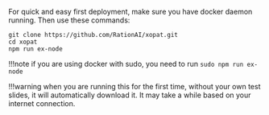 For quick and easy first deployment, make sure you have docker daemon running. Then use these commands:
```
git clone https://github.com/RationAI/xopat.git
cd xopat
npm run ex-node
```

!!!note
    if you are using docker with sudo, you need to run ```sudo npm run ex-node```

!!!warning
    when you are running this for the first time, without your own test slides, it will automatically download it. It may take a while based on your internet connection.
